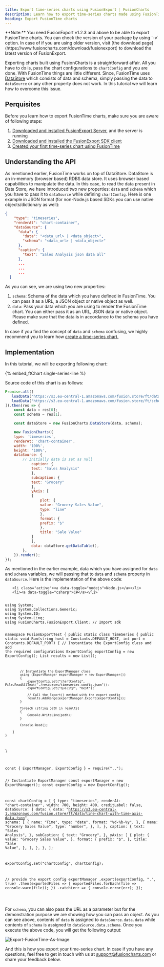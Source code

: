 ```yaml
---
title: Export time-series charts using FusionExport | FusionCharts
description: Learn how to export time-series charts made using FusionTime in FusionExport
heading: Export FusionTime charts
---
```


<p class="alert alert-info mb-1 mt-1">
**Note:** You need FusionExport v1.2.3 and above to be able to export FusionTime charts. You can check the version of your package by using `-v` option. In case of if you are using older version, visit [the download page](https://www.fusioncharts.com/download/fusionexport) to download the latest version of FusionExport.
</p>

Exporting charts built using FusionCharts is a straightforward affair. All you have to do is, pass the chart configurations to `chartConfig` and you are done. With FusionTime things are little different. Since, FusionTime uses [DataStore](https://www.fusioncharts.com/dev/fusiontime/fusiontime-data-engine/overview) which consists of data and schema, simply passing the data to `dataSource` or any other property does not work. In this tutorial we will learn how to overcome this issue.

## Perquisites

Before you learn how to export FusionTime charts, make sure you are aware of following steps:

1. [Downloaded and installed FusionExport Server](https://www.fusioncharts.com/dev/exporting-charts/using-fusionexport/installation/install-fusionexport-server), and the server is running
2. [Downloaded and installed the FusionExport SDK client](https://www.fusioncharts.com/dev/exporting-charts/using-fusionexport/installation/install-fusionexport-server-sdks)
3. [Created your first time-series chart using FusionTime](https://www.fusioncharts.com/dev/fusiontime/getting-started/create-your-first-chart-in-fusiontime)

## Understanding the API

As mentioned earlier, FusionTime works on top of DataStore. DataStore is an in-memory (browser based) RDBS data store. It uses browser based capabilities to manipulate the data. In this case, to read the data present in Data Store, we have introduced two new properties: `data` and `schema` which you have to pass it to `dataSource` while defining `chartConfig`. Here is one example in JSON format (for non-Node.js based SDKs you can use native objects/dictionary as well):

```json
{
    "type": "timeseries",
    "renderAt": "chart-container",
    "dataSource": {
      "data": {
        "data": "<data_url> | <data_object>",
        "schema": "<data_url> | <data_object>"
      },
      "caption": {
        "text": "Sales Analysis json data all"
      },
      ...
      ...
      ...
  }
```

As you can see, we are using two new properties:

1. `schema`: Schema of the data which you have defined in FusionTime. You can pass it as a URL, a JSON object or native object as well.
2. `data`: Pass your data which you are using to render the FusionTime chart. You can either pass it as an URL, JSON data or native object. Please make sure that the data is in accordance to the schema you have defined.

In case if you find the concept of `data` and `schema` confusing, we highly recommend you to learn how [create a time-series chart.](https://www.fusioncharts.com/dev/fusiontime/getting-started/create-your-first-chart-in-fusiontime)

## Implementation

In this tutorial, we will be exporting following chart:

{% embed_ftChart single-series-line %}

Source code of this chart is as follows:

```javascript
Promise.all([
   loadData('https://s3.eu-central-1.amazonaws.com/fusion.store/ft/data/line-chart-with-time-axis-data.json'),
   loadData('https://s3.eu-central-1.amazonaws.com/fusion.store/ft/schema/line-chart-with-time-axis-schema.json')
]).then(res => {
    const data = res[0];
    const schema = res[1];

    const dataStore = new FusionCharts.DataStore(data, schema);

    new FusionCharts({
    type: 'timeseries',
    renderAt: 'chart-container',
    width: '100%',
    height: '100%',
    dataSource: {
        // Initially data is set as null
            caption: {
            text: "Sales Analysis"
            },
            subcaption: {
            text: "Grocery"
            },
            yAxis: [
            {
                plot: {
                value: "Grocery Sales Value",
                type: "line"
                },
                format: {
                prefix: "$"
                },
                title: "Sale Value"
            }
            ],
            data: dataStore.getDataTable(),
        },
    }).render();
});
```

As mentioned in the earlier example, data which you have assigned for `data` and `schema` variables, we will passing that to `data` and `schema` property in `dataSource`. Here is the implementation of the above code:

<div class="code-wrapper">
<ul class="code-tabs extra-tabs">

    <li class="active"><a data-toggle="nodejs">Node.js</a></li>
    <li><a data-toggle="csharp">C#</a></li>

</ul>

<div class="tab-content">
<div class="tab csharp-tab active">
<pre><code class="language-csharp">
using System;
using System.Collections.Generic;
using System.IO;
using System.Linq;
using FusionCharts.FusionExport.Client; // Import sdk

namespace FusionExportTest
{
    public static class TimeSeries
    {
        public static void Run(string host = Constants.DEFAULT_HOST, int port = Constants.DEFAULT_PORT)
        {
            // Instantiate the ExportConfig class and add the required configurations
            ExportConfig exportConfig = new ExportConfig();
            List<string> results = new List<string>();

            // Instantiate the ExportManager class
            using (ExportManager exportManager = new ExportManager())
            {
                exportConfig.Set("chartConfig", File.ReadAllText("./resources/timeseries-config.json"));
                exportConfig.Set("quality", "best");

                // Call the Export() method with the export config
                results.AddRange(exportManager.Export(exportConfig));
            }

            foreach (string path in results)
            {
                Console.WriteLine(path);
            }

            Console.Read();

        }
    }
}
</code></pre>
</div>

<div class="tab nodejs-tab active">
<pre><code class="language-javascript">
const { ExportManager, ExportConfig } = require("..");

// Instantiate ExportManager
const exportManager = new ExportManager();
const exportConfig = new ExportConfig();

const chartConfig = [
  {
    type: "timeseries",
    renderAt: "chart-container",
    width: 700,
    height: 400,
    creditLabel: false,
    dataSource: {
      data: {
        data: "https://s3.eu-central-1.amazonaws.com/fusion.store/ft/data/line-chart-with-time-axis-data.json",
        schema: [
          {
            name: "Time",
            type: "date",
            format: "%d-%b-%y",
          },
          {
            name: "Grocery Sales Value",
            type: "number",
          },
        ],
      },
      caption: {
        text: "Sales Analysis",
      },
      subCaption: {
        text: "Grocery",
      },
      yAxis: [
        {
          plot: {
            value: "Grocery Sales Value",
          },
          format: {
            prefix: "$",
          },
          title: "Sale Value",
        },
      ],
    },
  },
];

exportConfig.set("chartConfig", chartConfig);

// provide the export config
exportManager
  .export(exportConfig, ".", true)
  .then(exportedFiles => {
    exportedFiles.forEach(file => console.warn(file));
  })
  .catch(err => {
    console.error(err);
  });

</code></pre>
</div>

</div>
</div>

For `schema`, you can also pass the URL as a parameter but for the demonstration purpose we are showing how you can pass an object. As you can see above, contents of `data` is assigned to `dataSource.data.data` while contents of `schema` is assigned to `dataSource.data.schema`. Once you execute the above code, you will get the following output:

![Export-FusionTime-As-Image](/images/fusiontime-singlechart-export.png)

And this is how you export your time-series chart. In case if you have any questions, feel free to get in touch with us at [support@fusioncharts.com](mailto:support@fusioncharts.com) or share your feedback below.
